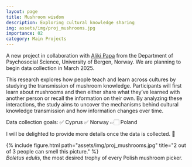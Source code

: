 ```yaml
---
layout: page
title: Mushroom wisdom
description: Exploring cultural knowledge sharing
img: assets/img/proj_mushrooms.jpg
importance: 02
category: Main Projects
---
```


A new project in collaboration with <a href="https://www4.uib.no/en/find-employees/Aliki.Papa">Aliki Papa</a> from the Department of Psychosocial Science, University of Bergen, Norway. We are planning to begin data collection in March 2025. 

This research explores how people teach and learn across cultures by studying the transmission of mushroom knowledge. Participants will first learn about mushrooms and then either share what they’ve learned with another person or recall the information on their own. By analyzing these interactions, the study aims to uncover the mechanisms behind cultural knowledge transmission and how information changes over time.

Data collection goals:
✅ Cyprus
✅ Norway
👉🏻 Poland

I will be delighted to provide more details once the data is collected. 🍄


<div class="row">
    <div class="col-sm mt-3 mt-md-0 d-flex justify-content-center">
        <div class="img-fluid rounded z-depth-1 align-self-center">
            {% include figure.html path="assets/img/proj_mushrooms.jpg" title="2 out of 3 people can smell this picture." %}
        </div>
    </div>
</div>
<div class="caption">
    <i>Boletus edulis</i>, the most desired trophy of every Polish mushroom picker.
</div>
